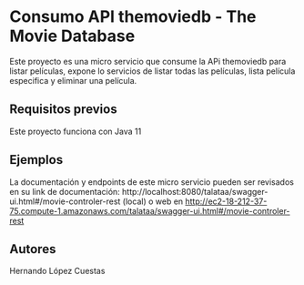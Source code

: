# Consumo API themoviedb - The Movie Database

Este proyecto es una micro servicio que consume la APi themoviedb para listar películas, expone lo servicios de
listar todas las películas, lista película especifica y eliminar una película.

## Requisitos previos

Este proyecto  funciona con Java 11

## Ejemplos

La documentación y endpoints de este micro servicio pueden ser revisados en su link de documentación:
http://localhost:8080/talataa/swagger-ui.html#/movie-controler-rest (local) o web en
http://ec2-18-212-37-75.compute-1.amazonaws.com/talataa/swagger-ui.html#/movie-controler-rest



## Autores

Hernando López Cuestas

